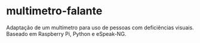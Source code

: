 # multimetro-falante
Adaptação de um multímetro para uso de pessoas com deficiências visuais. Baseado em Raspberry Pi, Python e eSpeak-NG.
